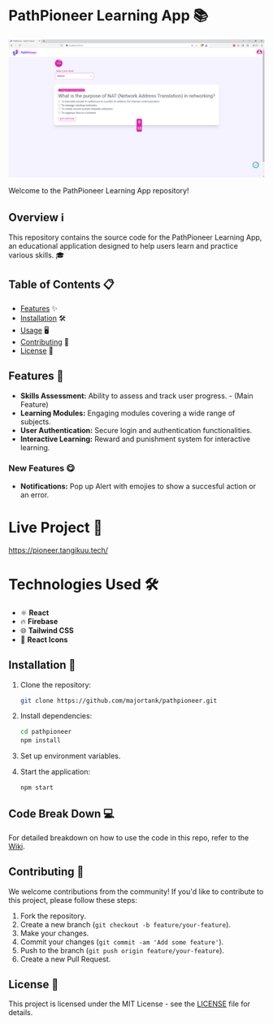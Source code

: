 # PathPioneer Learning App 📚

![PathPioneer - GenZ IT interns](./pathpioneer-main-feature.png)

Welcome to the PathPioneer Learning App repository!

## Overview ℹ️

This repository contains the source code for the PathPioneer Learning App, an educational application designed to help users learn and practice various skills. 🎓

## Table of Contents 📋

- [Features](#features) ✨
- [Installation](#installation) 🛠️
- [Usage](#usage) 🖥️
- [Contributing](#contributing) 🤝
- [License](#license) 📜

## Features 🌟

- **Skills Assessment:** Ability to assess and track user progress. - (Main Feature)
- **Learning Modules:** Engaging modules covering a wide range of subjects.
- **User Authentication:** Secure login and authentication functionalities.
- **Interactive Learning:** Reward and punishment system for interactive learning.
### New Features 😋

- **Notifications:** Pop up Alert with emojies to show a succesful action or an error.

# Live Project 🚀
https://pioneer.tangikuu.tech/

# Technologies Used 🛠️

- ⚛️ **React**
- 🔥 **Firebase**
- 🌐 **Tailwind CSS**
- 🔶 **React Icons**

## Installation 🔧

1. Clone the repository:

   ```bash
   git clone https://github.com/majortank/pathpioneer.git
   ```

2. Install dependencies:

   ```bash
   cd pathpioneer
   npm install
   ```

3. Set up environment variables.

4. Start the application:

   ```bash
   npm start
   ```

## Code Break Down 💻

For detailed breakdown on how to use the code in this repo, refer to the [Wiki](https://github.com/majortank/pathpioneer/wiki).

## Contributing 🤝

We welcome contributions from the community! If you'd like to contribute to this project, please follow these steps:

1. Fork the repository.
2. Create a new branch (`git checkout -b feature/your-feature`).
3. Make your changes.
4. Commit your changes (`git commit -am 'Add some feature'`).
5. Push to the branch (`git push origin feature/your-feature`).
6. Create a new Pull Request.

## License 📜

This project is licensed under the MIT License - see the [LICENSE](LICENSE.md) file for details.
